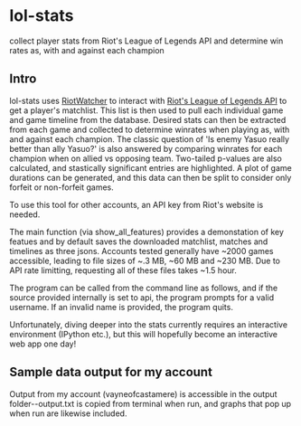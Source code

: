 # lol-stats
collect player stats from Riot's League of Legends API and determine win rates as, with and against each champion

## Intro

lol-stats uses [RiotWatcher](https://github.com/pseudonym117/Riot-Watcher) to interact with [Riot's League of Legends API](https://developer.riotgames.com/apis) to get a player's matchlist. This list is then used to pull each individual game and game timeline from the database. Desired stats can then be extracted from each game and collected to determine winrates when playing as, with and against each champion. The classic question of 'Is enemy Yasuo really better than ally Yasuo?' is also answered by comparing winrates for each champion when on allied vs opposing team. Two-tailed p-values are also calculated, and stastically significant entries are highlighted. A plot of game durations can be generated, and this data can then be split to consider only forfeit or non-forfeit games.

To use this tool for other accounts, an API key from Riot's website is needed.

The main function (via show_all_features) provides a demonstation of key featues and by default saves the downloaded matchlist, matches and timelines as three jsons. Accounts tested generally have ~2000 games accessible, leading to file sizes of ~.3 MB, ~60 MB and ~230 MB. Due to API rate limitting, requesting all of these files takes ~1.5 hour.

The program can be called from the command line as follows, and if the source provided internally is set to api, the program prompts for a valid username. If an invalid name is provided, the program quits.

Unfortunately, diving deeper into the stats currently requires an interactive environment (IPython etc.), but this will hopefully become an interactive web app one day!

## Sample data output for my account

Output from my account (vayneofcastamere) is accessible in the output folder--output.txt is copied from terminal when run, and graphs that pop up when run are likewise included.
